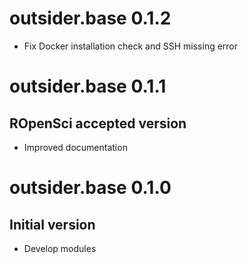 # outsider.base 0.1.2

* Fix Docker installation check and SSH missing error

# outsider.base 0.1.1

## ROpenSci accepted version

* Improved documentation

# outsider.base 0.1.0

## Initial version

* Develop modules
